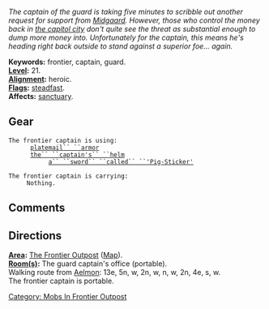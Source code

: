 *The captain of the guard is taking five minutes to scribble out another
request for support from [Midgaard](:Category:_Midgaard "wikilink").
However, those who control the money back in [the capitol
city](:Category:_Midgaard "wikilink") don't quite see the threat as
substantial enough to dump more money into. Unfortunately for the
captain, this means he's heading right back outside to stand against a
superior foe... again.*

**Keywords:** frontier, captain, guard.  
**[Level](Level "wikilink"):** 21.  
**[Alignment](Alignment "wikilink"):** heroic.  
**[Flags](:Category:_Mob_Types "wikilink"):**
[steadfast](Sentinel_Mobs "wikilink").  
**Affects:** [sanctuary](Sanctuary "wikilink").  

## Gear

`The frontier captain is using:`  
<worn on body>`      `[`platemail`` ``armor`](Platemail_Armor "wikilink")  
<worn on head>`      `[`the`` ``captain's`` ``helm`](Captain's_Helm "wikilink")  
<wielded>`           `[`a`` ``sword`` ``called`` ``'Pig-Sticker'`](Sword_Called_'Pig-Sticker' "wikilink")

`The frontier captain is carrying:`  
`     Nothing.`

## Comments

## Directions

**[Area](:Category:_Areas "wikilink"):** [The Frontier
Outpost](:Category:_Frontier_Outpost "wikilink")
([Map](Frontier_Outpost_Map "wikilink")).  
**[Room(s)](:Category:_Rooms "wikilink"):** The guard captain's office
(portable).  
Walking route from [Aelmon](Aelmon "wikilink"): 13e, 5n, w, 2n, w, n, w,
2n, 4e, s, w.  
The frontier captain is portable.  

[Category: Mobs In Frontier
Outpost](Category:_Mobs_In_Frontier_Outpost "wikilink")
